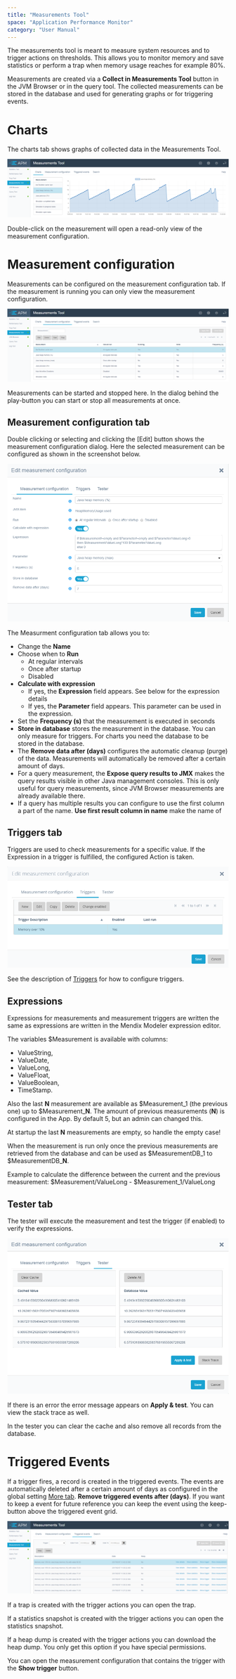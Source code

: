 ```yaml
---
title: "Measurements Tool"
space: "Application Performance Monitor"
category: "User Manual"
---
```

The measurements tool is meant to measure system resources and to trigger actions on thresholds. This allows 
you to monitor memory and save statistics or perform a trap when memory usage reaches for example 80%. 

Measurements are created via a **Collect in Measurements Tool** 
button in the JVM Browser or in the query tool. The collected measurements can be stored in the database 
and used for generating graphs or for triggering events.

# Charts
The charts tab shows graphs of collected data in the Measurements Tool.

 ![](attachments/Measurements_Tool/Charts.png)

Double-click on the measurement will open a read-only view of the measurement configuration.

# Measurement configuration

Measurements can be configured on the measurement configuration tab. If the measurement is running you can only
view the measurement configuration. 

  ![](attachments/Measurements_Tool/Measurement_Configuration_Tab.png)                     

Measurements can be started and stopped here. In the dialog behind the play-button you can start or stop all 
measurements at once.

## Measurement configuration tab
Double clicking or selecting and clicking the [Edit] button shows the measurement configuration dialog. 
Here the selected measurement can be configured as shown in the screenshot below.

 ![](attachments/Measurements_Tool/Measurement_Configuration_Edit.png)

The Measurment configuration tab allows you to:

*   Change the **Name**
*   Choose when to **Run**
     - At regular intervals
     - Once after startup
     - Disabled
*   **Calculate with expression**
     - If yes, the **Expression** field appears. See below for the expression details
     - If yes, the **Parameter** field appears. This parameter can be used in the expression.
*   Set the **Frequency (s)** that the measurement is executed in seconds
*   **Store in database** stores the measurement in the database. You can only measure for triggers. For 
charts you need the database to be stored in the database.
*   The **Remove data after (days)** configures the automatic cleanup (purge) of the data. Measurements will
automatically be removed after a certain amount of days.
*   For a query measurement, the **Expose query results to JMX** makes the query results visible in other Java management
 consoles. This is only useful for query measurements, since JVM Browser measurements are already available
  there.
*   If a query has multiple results you can configure to use the first column a part of the name. **Use first 
result column in name** make the name of


## Triggers tab
Triggers are used to check measurements for a specific value. If the Expression in a trigger is fulfilled, 
the configured Action is taken. 

 ![](attachments/Measurements_Tool/Measurement_Triggers.png)                 

See the description of [Triggers](/APM/triggers) for how to configure triggers.

## Expressions
Expressions for measurements and measurement triggers are written the same as 
expressions are written in the Mendix Modeler expression editor. 

The variables $Measurement is available with columns: 
* ValueString, 
* ValueDate, 
* ValueLong, 
* ValueFloat, 
* ValueBoolean, 
* TimeStamp.

Also the last **N** measurement are available as $Measurement_1 (the previous one) up to $Measurement_**N**. The 
amount of previous measurements (**N**) is configured in the App. By default 5, but an admin can changed this. 

At startup the last **N** measurements are empty, so handle the empty case!

When the measurement is run only once the previous measurements are retrieved from the database and can be
 used as $MeasurementDB_1 to $MeasurementDB_**N**. 

Example to calculate the difference between the current and the previous measurement:
$Measurement/ValueLong - $Measurement_1/ValueLong

## Tester tab
The tester will execute the measurement and test the trigger (if enabled) to verify the expressions.

![](attachments/Measurements_Tool/Measurement_Tester.png)

If there is an error the error message appears on **Apply & test**. You can view the stack trace as well.

In the tester you can clear the cache and also remove all records from the database.


# Triggered Events
If a trigger fires, a record is created in the triggered events. 
The events are automatically deleted after a certain amount of days as 
configured in the global setting [More tab](/APM/dashboard#more). 
**Remove triggered events after (days)**. If you want to keep a event for future 
reference you can keep the event using the keep-button above the triggered event grid.

![](attachments/Triggers/Triggered_Events.png)

If a trap is created with the trigger actions you can open the trap.

If a statistics snapshot is created with the trigger actions you can open the 
statistics snapshot.

If a heap dump is created with the trigger actions you can download the heap dump. 
You only get this option if you have special permissions.

You can open the measurement configuration that contains the trigger with the 
**Show trigger** button.
